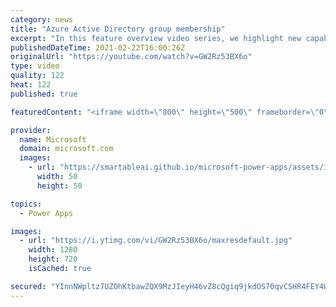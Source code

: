 ```yaml
---
category: news
title: "Azure Active Directory group membership"
excerpt: "In this feature overview video series, we highlight new capabilities included in the latest update to Microsoft Power Apps.  Power Apps Dataverse provides record level security to Azure Active Directory group membership types. Admins can easily set up and assign permissions to different Azure AD users,"
publishedDateTime: 2021-02-22T16:00:26Z
originalUrl: "https://youtube.com/watch?v=GW2Rz53BX6o"
type: video
quality: 122
heat: 122
published: true

featuredContent: "<iframe width=\"800\" height=\"500\" frameborder=\"0\" src=\"https://www.youtube.com/embed/GW2Rz53BX6o\" allow=\"accelerometer; autoplay; encrypted-media; gyroscope; picture-in-picture\" allowfullscreen></iframe>"

provider:
  name: Microsoft
  domain: microsoft.com
  images:
    - url: "https://smartableai.github.io/microsoft-power-apps/assets/images/organizations/microsoft.com-50x50.jpg"
      width: 50
      height: 50

topics:
  - Power Apps

images:
  - url: "https://i.ytimg.com/vi/GW2Rz53BX6o/maxresdefault.jpg"
    width: 1280
    height: 720
    isCached: true

secured: "YInnNWpltz7UZOhKtbawZQX9MzJIeyH46vZ8cQgiq9jkdOS70qvCSHR4FEY4W+eeRu4Me+Jh3bcg1rdtH7zgfNsUp8dElihCs+E2GMC713gWnR/xvsds8uSMEuuqRlTAjL0ad3RlBVW3ymU2wzWHdfLFH8G7VZUql2fyitPMWhJEoP845lO5dkicreNE6MsobdUI5gaxdKrlDaFqcQRCbkloT4qapA8DDqhlaaYpUhJTimMC8hLmStgfgoP+7hEiORsq9/xCct96cXiLIr1c087Uo3VsV3ChcsUsXT2Hr8PAPEinAGeLPq+L4SzaAEi6NsOPi/o+t/V8aGnDdeGNJs6dbAzM4F7EKtRa/OQ4rGcK0gy02owmhBEwdsQffgLZLdr+cnjuyabf5OrQ7026IAK3H26o46OehTbOPBBn3Jv6JphbJIkoX134M0/dUysU;yeUT+pjbDTLwYP7f6X4QBg=="
---
```


